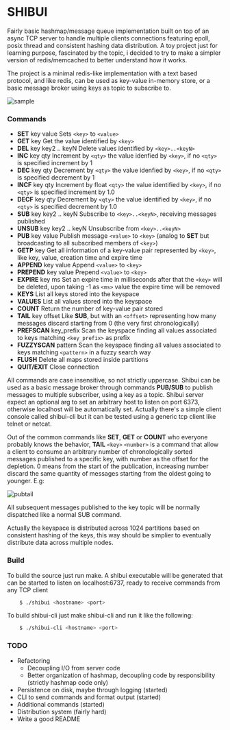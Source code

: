
# SHIBUI

Fairly basic hashmap/message queue implementation built on top of an async TCP
server to handle multiple clients connections featuring epoll, posix thread and
consistent hashing data distribution. A toy project just for learning purpose,
fascinated by the topic, i decided to try to make a simpler version of
redis/memcached to better understand how it works.

The project is a minimal redis-like implementation with a text based protocol,
and like redis, can be used as key-value in-memory store, or a basic message
broker using keys as topic to subscribe to.

![sample](https://github.com/codepr/shibui/blob/master/samples/sample.png)

### Commands

- **SET** key value Sets `<key>` to `<value>`
- **GET** key Get the value identified by `<key>`
- **DEL** key key2 .. keyN Delete values identified by `<key>..<keyN>`
- **INC** key qty                 Increment by `<qty>` the value idenfied by `<key>`, if no `<qty>` is specified increment by 1
- **DEC** key qty                 Decrement by `<qty>` the value idenfied by `<key>`, if no `<qty>` is specified decrement by 1
- **INCF** key qty Increment by float `<qty>` the value identified by `<key>`, if no `<qty>` is specified increment by 1.0
- **DECF** key qty Decrement by `<qty>` the value identified by `<key>`, if no `<qty>` is specified decrement by 1.0
- **SUB** key key2 .. keyN        Subscribe to `<key>..<keyN>`, receiving messages published
- **UNSUB** key key2 .. keyN      Unsubscribe from `<key>..<keyN>`
- **PUB** key value               Publish message `<value>` to `<key>` (analog to **SET** but broadcasting to all subscribed members of `<key>`)
- **GETP** key                    Get all information of a key-value pair represented by `<key>`, like key, value, creation time and expire time
- **APPEND** key value            Append `<value>` to `<key>`
- **PREPEND** key value           Prepend `<value>` to `<key>`
- **EXPIRE** key ms               Set an expire time in milliseconds after that the `<key>` will be deleted, upon taking -1 as `<ms>` value the expire time will be removed
- **KEYS**                        List all keys stored into the keyspace
- **VALUES**                      List all values stored into the keyspace
- **COUNT**                       Return the number of key-value pair stored
- **TAIL** key offset             Like **SUB**, but with an `<offset>` representing how many messages discard starting from 0 (the very first chronologically)
- **PREFSCAN** key_prefix         Scan the keyspace finding all values associated to keys matching `<key_prefix>` as prefix
- **FUZZYSCAN** pattern           Scan the keyspace finding all values associated to keys matching `<pattern>` in a fuzzy search way
- **FLUSH**                       Delete all maps stored inside partitions
- **QUIT/EXIT**                   Close connection

All commands are case insensitive, so not strictly uppercase. Shibui can be used
as a basic message broker through commands **PUB/SUB** to publish messages to
multiple subscriber, using a key as a topic.
Shibui server expect an optional arg to set an arbitrary host to listen on port
6373, otherwise localhost will be automatically set.
Actually there's a simple client console called shibui-cli but it can be tested
using a generic tcp client like telnet or netcat.

Out of the common commands like **SET**, **GET** or **COUNT** who everyone probably knows
the behavior, **TAIL** `<key>` `<number>` is a command that allow a client to consume an
arbitrary number of chronologically sorted messages published to a specific key,
with number as the offset for the depletion. 0 means from the start of the
publication, increasing number discard the same quantity of messages starting
from the oldest going to younger. E.g:

![pubtail](https://github.com/codepr/shibui/blob/master/samples/pubtail.png)

All subsequent messages published to the key topic will be normally dispatched
like a normal SUB command.

Actually the keyspace is distributed across 1024 partitions based on consistent
hashing of the keys, this way should be simplier to eventually distribute data
across multiple nodes.

### Build

To build the source just run make. A shibui executable will be generated that
can be started to listen on localhost:6737, ready to receive commands from any
TCP client
```sh
    $ ./shibui <hostname> <port>
```
To build shibui-cli just make shibui-cli and run it like the following:
```sh
    $ ./shibui-cli <hostname> <port>
```
### TODO

- Refactoring
  - Decoupling I/O from server code
  - Better organization of hashmap, decoupling code by responsibility (strictly hashmap code    only)
- Persistence on disk, maybe through logging (started)
- CLI to send commands and format output (started)
- Additional commands (started)
- Distribution system (fairly hard)
- Write a good README
